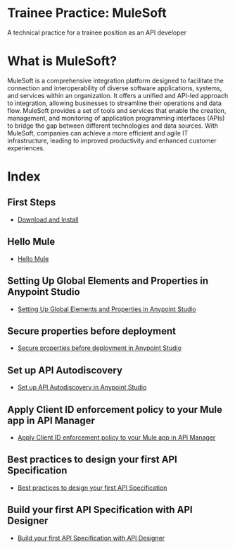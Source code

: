 # Trainee Practice: MuleSoft

A technical practice for a trainee position as an API developer

# What is MuleSoft?

MuleSoft is a comprehensive integration platform designed to facilitate the connection and interoperability of diverse software applications, systems, and services within an organization. It offers a unified and API-led approach to integration, allowing businesses to streamline their operations and data flow. MuleSoft provides a set of tools and services that enable the creation, management, and monitoring of application programming interfaces (APIs) to bridge the gap between different technologies and data sources. With MuleSoft, companies can achieve a more efficient and agile IT infrastructure, leading to improved productivity and enhanced customer experiences.

# Index

## First Steps

-   <a href="./Notes/1 - First Steps/1 - Download and Install.md">Download and Install</a>

## Hello Mule

-   <a href="./Notes/2 - Hello World/1 - Hello World.md">Hello Mule</a>

## Setting Up Global Elements and Properties in Anypoint Studio

-   <a href="./Notes/3 - Setting Up Global Elements and Properties in Anypoint Studio/1 - Setting Up Global Elements and Properties in Anypoint Studio.md">Setting Up Global Elements and Properties in Anypoint Studio</a>

## Secure properties before deployment

-   <a href="./Notes/4 - Secure properties before deployment/1- Secure properties before deployment.md">Secure properties before deployment in Anypoint Studio</a>

## Set up API Autodiscovery

-   <a href="./Notes/5 - Set up API Autodiscovery/1 - Set up API Autodiscovery.md">Set up API Autodiscovery in Anypoint Studio</a>

## Apply Client ID enforcement policy to your Mule app in API Manager

-   <a href="./Notes/6 - Apply Client ID enforcement policy to your Mule app in API Manager/1 - Apply Client ID enforcement policy to your Mule app in API Manager.md">Apply Client ID enforcement policy to your Mule app in API Manager</a>

## Best practices to design your first API Specification

-   <a href="./Notes/7 - Best practices to design your first API Specification/1 - Best practices to design your first API Specification.md">Best practices to design your first API Specification</a>

## Build your first API Specification with API Designer

-   <a href="./Notes/8 - Build your first API Specification with API Designer/1- Build your first API Specification with API Designer.md">Build your first API Specification with API Designer</a>
